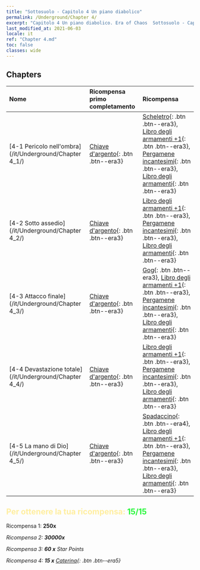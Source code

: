 ```yaml
---
title: "Sottosuolo - Capitolo 4 Un piano diabolico"
permalink: /Underground/Chapter 4/
excerpt: "Capitolo 4 Un piano diabolico. Era of Chaos  Sottosuolo - Capitolo 4. Un piano diabolico"
last_modified_at: 2021-06-03
locale: it
ref: "Chapter 4.md"
toc: false
classes: wide
---
```


## Chapters

  | Nome |  Ricompensa primo completamento | Ricompensa |
  |:------------|:------------|:------------| 
  | [4-1 Pericolo nell'ombra](/it/Underground/Chapter 4_1/) | [Chiave d'argento](/ItemsIT/con_693/){: .btn .btn--era3} | [Scheletro](/ItemsIT/unt_208/){: .btn .btn--era3}, [Libro degli armamenti +1](/ItemsIT/mat_25/){: .btn .btn--era3}, [Pergamene incantesimi](/ItemsIT/con_694/){: .btn .btn--era3}, [Libro degli armamenti](/ItemsIT/mat_18/){: .btn .btn--era3} |
  | [4-2 Sotto assedio](/it/Underground/Chapter 4_2/) | [Chiave d'argento](/ItemsIT/con_693/){: .btn .btn--era3} | [Libro degli armamenti +1](/ItemsIT/mat_25/){: .btn .btn--era3}, [Pergamene incantesimi](/ItemsIT/con_694/){: .btn .btn--era3}, [Libro degli armamenti](/ItemsIT/mat_18/){: .btn .btn--era3} |
  | [4-3 Attacco finale](/it/Underground/Chapter 4_3/) | [Chiave d'argento](/ItemsIT/con_693/){: .btn .btn--era3} | [Gog](/ItemsIT/unt_227/){: .btn .btn--era3}, [Libro degli armamenti +1](/ItemsIT/mat_25/){: .btn .btn--era3}, [Pergamene incantesimi](/ItemsIT/con_694/){: .btn .btn--era3}, [Libro degli armamenti](/ItemsIT/mat_18/){: .btn .btn--era3} |
  | [4-4 Devastazione totale](/it/Underground/Chapter 4_4/) | [Chiave d'argento](/ItemsIT/con_693/){: .btn .btn--era3} | [Libro degli armamenti +1](/ItemsIT/mat_25/){: .btn .btn--era3}, [Pergamene incantesimi](/ItemsIT/con_694/){: .btn .btn--era3}, [Libro degli armamenti](/ItemsIT/mat_18/){: .btn .btn--era3} |
  | [4-5 La mano di Dio](/it/Underground/Chapter 4_5/) | [Chiave d'argento](/ItemsIT/con_693/){: .btn .btn--era3} | [Spadaccino](/ItemsIT/unt_193/){: .btn .btn--era4}, [Libro degli armamenti +1](/ItemsIT/mat_25/){: .btn .btn--era3}, [Pergamene incantesimi](/ItemsIT/con_694/){: .btn .btn--era3}, [Libro degli armamenti](/ItemsIT/mat_18/){: .btn .btn--era3} |


## <span style="color: #ffeea0">Per ottenere la tua ricompensa: </span><span style="color: #27f73a">15/15</span>

 Ricompensa 1:  **250x** <i class="fas fa-gem"/>

 Ricompensa 2:  **30000x** <i class="fas fa-coins"/>

 Ricompensa 3: **60 x** Star Points

 Ricompensa 4: **15 x** [Caterina](/ItemsIT/her_361/){: .btn .btn--era5}

